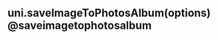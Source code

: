 ## uni.saveImageToPhotosAlbum(options) @saveimagetophotosalbum

<!-- UTSAPIJSON.saveImageToPhotosAlbum.description -->

<!-- UTSAPIJSON.saveImageToPhotosAlbum.compatibility -->

<!-- UTSAPIJSON.saveImageToPhotosAlbum.param -->

<!-- UTSAPIJSON.saveImageToPhotosAlbum.returnValue -->

<!-- UTSAPIJSON.saveImageToPhotosAlbum.example -->

<!-- UTSAPIJSON.saveImageToPhotosAlbum.tutorial -->

<!-- UTSAPIJSON.save-image-to-photos-album.example -->

<!-- UTSAPIJSON.general_type.name -->

<!-- UTSAPIJSON.general_type.param -->
